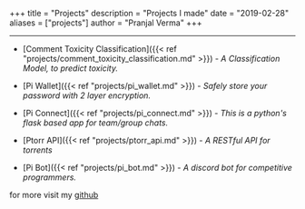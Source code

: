 +++
title = "Projects"
description = "Projects I made" 
date = "2019-02-28"
aliases = ["projects"]
author = "Pranjal Verma"
+++

--------------------------------------------

- [Comment Toxicity Classification]({{< ref "projects/comment_toxicity_classification.md" >}}) -  *A Classification Model, to predict toxicity.* 

- [Pi Wallet]({{< ref "projects/pi_wallet.md" >}}) -  *Safely store your password with 2 layer encryption.* 

- [Pi Connect]({{< ref "projects/pi_connect.md" >}}) -  *This is a python's flask based app for team/group chats.* 

- [Ptorr API]({{< ref "projects/ptorr_api.md" >}}) -  *A RESTful API for torrents* 


- [Pi Bot]({{< ref "projects/pi_bot.md" >}}) - *A discord bot for competitive programmers.* 

for more visit my [github](https://github.com/pvcodes)